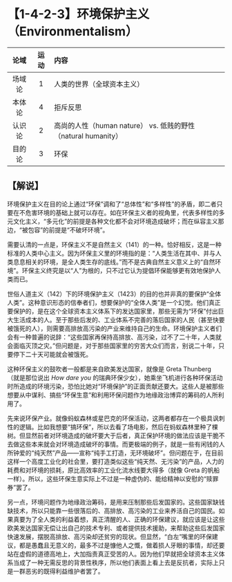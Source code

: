 # 【1-4-2-3】环境保护主义（Environmentalism）
| 论域 | 运动           | 内容 |
|:----:|:----------------:|:-----|
| 场域论   |1 | 人类的世界（全球资本主义）   |
| 本体论   | 4| 拒斥反思   |
| 认识论   | 2| 高尚的人性（human nature） vs. 低贱的野性（natural humanity） |
|目的论|3|环保|

## 【解说】

环境保护主义在目的论上通过“环保”调和了“总体性”和“多样性”的矛盾，即二者只要在不危害环境的基础上就可以存在。如在环保主义者的视角里，代表多样性的多元文化主义，“多元化”的前提是各种文化都不会对环境造成破坏；而在纵容主义那边，“被包容”的前提是“不破坏环境”。

需要认清的一点是，环保主义不是自然主义（141）的一种。恰好相反，这是一种标准的人类中心主义。因为环保主义里的环境指的是：“人类生活在其中、并与人类息息相关的环境，是全人类生存的底线。”而不是古典自然主义意义上的“自然环境”。环保主义终究是以“人”为根的，只不过它认为提倡环保能够更有效地保护人类而已。

世俗人道主义（142）下的环境保护主义（1423）的目的也并非真的要保护“全体人类”。这种意识形态的信奉者们，想要保护的“全体人类”是一个幻觉。他们真正要保护的，是在这个全球资本主义体系下的发达国家里，那些无需为“环保”付出巨大生活成本的人。至于那些后发的、工业体系不完善的落后国家的人民（甚至快要被饿死的人），则需要高排放高污染的产业来维持自己的生命。环境保护主义者们会有一种普遍的说辞：“这些国家再保持高排放、高污染，过不了二十年，人类就会面临灭顶之灾。”但问题是，对于那些国家里的穷苦大众们而言，别说二十年，只要停下二十天可能就会被饿死。

这种环保主义的鼓吹者一般都是来自欧美发达国家，就像是 Greta Thunberg （就是那位说出 *How dare you* 的瑞典环保少女），她乘坐飞机进行各种环保活动时所造成的环境污染，恐怕比她对“环境保护”的正面贡献还要大。这些人是被那些想要从中谋利、搞些“环保生意”和利用环保问题作为地缘政治博弈的筹码的人所利用了。

先来说环保产业。就像蚂蚁森林或星巴克的环保活动，这两者都存在一个极具讽刺性的逻辑。比如我想要“搞环保”，所以去看了场电影，然后在蚂蚁森林里种了棵树。但显然前者对环境造成的破坏要大于后者，真正保护环境的做法应该是干脆不去做这些本来就会对环境造成破坏的事情。而更极端的例子，就是一些有闲钱的人所钟爱的“纯天然”产品——宣称“纯手工打造，无环境破坏”。但问题在于，在目前这样一个高度工业化的社会里，要打造类似这些“纯天然、无污染”的产品，人力的耗费和对环境的损耗，原比高效率的工业化流水线要大得多（就像 Greta 的帆船一样）。所以，这些环保生意实际上不过是一种虚伪的、能给精神以安慰的“赎罪券”罢了。

另一点，环境问题作为地缘政治筹码，是用来压制那些后发国家的。这些国家缺钱缺技术，所以只能靠一些很落后的、高排放、高污染的工业来养活自己的国民。如果真要为了全人类的利益着想，真正清醒的人、正确的环保建议，就应该是让这些欧美发达国家无偿让出自己的技术专利、或者提供技术援助，来帮助这些后发国家快速发展，摆脱高排放、高污染却还贫穷的现状。但显然，“白左”嘴里的环保建议，都是愚蠢且无意义的，最多不过是慷他人之慨，做着损人牙眼的事情，却还要站在虚假的道德高地上，大加指责真正受苦的人。因为他们早就把全球资本主义体系当成了一种无需反思的背景性秩序，所以他们表面上看上去是反抗者，实际上只是一群恶劣的既得利益维护者罢了。

